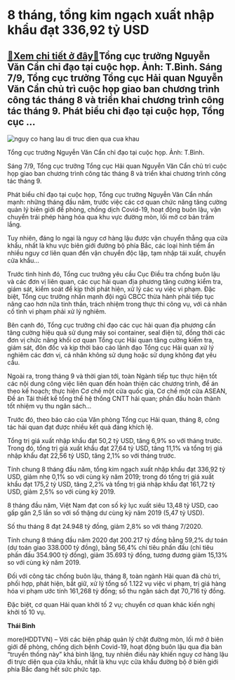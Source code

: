 8 tháng, tổng kim ngạch xuất nhập khẩu đạt 336,92 tỷ USD
========================================================

[:gift:Xem chi tiết ở đây:gift:](https://hddtvn.com/8-thang-tong-kim-ngach-xuat-nhap-khau-dat-33692-ty-usd/)Tổng cục trưởng Nguyễn Văn Cẩn chỉ đạo tại cuộc họp. Ảnh: T.Bình. Sáng 7/9, Tổng cục trưởng Tổng cục Hải quan Nguyễn Văn Cẩn chủ trì cuộc họp giao ban chương trình công tác tháng 8 và triển khai chương trình công tác tháng 9. Phát biểu chỉ đạo tại cuộc họp, Tổng cục …
----------------------------------------------------------------------------------------------------------------------------------------------------------------------------------------------------------------------------------------------------------------------------





![nguy co hang lau di truc dien qua cua khau](https://hddtvn.com/wp-content/uploads/2021/01/2723_IMG_6030.jpg "8 tháng, tổng kim ngạch xuất nhập khẩu đạt 336,92 tỷ USD")


Tổng cục trưởng Nguyễn Văn Cẩn chỉ đạo tại cuộc họp. Ảnh: T.Bình.



Sáng 7/9, Tổng cục trưởng Tổng cục Hải quan Nguyễn Văn Cẩn chủ trì cuộc họp giao ban chương trình công tác tháng 8 và triển khai chương trình công tác tháng 9.


Phát biểu chỉ đạo tại cuộc họp, Tổng cục trưởng Nguyễn Văn Cẩn nhấn mạnh: những tháng đầu năm, trước việc các cơ quan chức năng tăng cường quản lý biên giới để phòng, chống dịch Covid-19, hoạt động buôn lậu, vận chuyển trái phép hàng hóa qua khu vực đường mòn, lối mở cơ bản trầm lắng.


Tuy nhiên, đáng lo ngại là nguy cơ hàng lậu được vận chuyển thẳng qua cửa khẩu, nhất là khu vực biên giới đường bộ phía Bắc, các loại hình tiềm ẩn nhiều nguy cơ liên quan đến vận chuyển độc lập, tạm nhập tái xuất, chuyển cửa khẩu…


Trước tình hình đó, Tổng cuc trưởng yêu cầu Cục Điều tra chống buôn lậu và các đơn vị liên quan, các cục hải quan địa phương tăng cường kiểm tra, giám sát, kiểm soát để kịp thời phát hiện, xử lý các vụ việc vi phạm. Đặc biệt, Tổng cục trưởng nhấn mạnh đội ngũ CBCC thừa hành phải tiếp tục nâng cao hơn nữa tinh thần, trách nhiệm trong thực thi công vụ, với cá nhân cố tình vi phạm phải xử lý nghiêm.


Bên cạnh đó, Tổng cục trưởng chỉ đạo các cục hải quan địa phương cần tăng cường hiệu quả sử dụng máy soi container, seal điện tử, đồng thời các đơn vị chức năng khối cơ quan Tổng cục Hải quan tăng cường kiểm tra, giám sát, đôn đốc và kịp thời báo cáo lãnh đạo Tổng cục Hải quan xử lý nghiêm các đơn vị, cá nhân không sử dụng hoặc sử dụng không đạt yêu cầu.


Ngoài ra, trong tháng 9 và thời gian tới, toàn Ngành tiếp tục thực hiện tốt các nội dung công việc liên quan đến hoàn thiện các chương trình, đề án theo kế hoạch; thực hiện Cơ chế một cửa quốc gia, Cơ chế một cửa ASEAN, Đề án Tái thiết kể tổng thể hệ thống CNTT hải quan; phấn đấu hoàn thành tốt nhiệm vụ thu ngân sách…


Trước đó, theo báo cáo của Văn phòng Tổng cục Hải quan, tháng 8, công tác hải quan đạt được nhiều kết quả đáng khích lệ.


Tổng trị giá xuất nhập khẩu đạt 50,2 tỷ USD, tăng 6,9% so với tháng trước. Trong đó, tổng trị giá xuất khẩu đạt 27,64 tỷ USD, tăng 11,1% và tổng trị giá nhập khẩu đạt 22,56 tỷ USD, tăng 2,1% so với tháng trước.


Tính chung 8 tháng đầu năm, tổng kim ngạch xuất nhập khẩu đạt 336,92 tỷ USD, giảm nhẹ 0,1% so với cùng kỳ năm 2019; trong đó tổng trị giá xuất khẩu đạt 175,2 tỷ USD, tăng 2,2% và tổng trị giá nhập khẩu đạt 161,72 tỷ USD, giảm 2,5% so với cùng kỳ 2019.


8 tháng đầu năm, Việt Nam đạt con số kỷ lục xuất siêu 13,48 tỷ USD, cao gấp gần 2,5 lần so với số thặng dư cùng kỳ năm 2019 (5,47 tỷ USD).


Số thu tháng 8 đạt 24.948 tỷ đồng, giảm 2,8% so với tháng 7/2020.


Tính chung 8 tháng đầu năm 2020 đạt 200.217 tỷ đồng bằng 59,2% dự toán (dự toán giao 338.000 tỷ đồng), bằng 56,4% chỉ tiêu phấn đấu (chỉ tiêu phấn đấu 354.900 tỷ đồng), giảm 35.693 tỷ đồng, tương đương giảm 15,13% so với cùng kỳ năm 2019.


Đối với công tác chống buôn lậu, tháng 8, toàn ngành Hải quan đã chủ trì, phối hợp, phát hiện, bắt giữ, xử lý tổng số 1.122 vụ việc vi phạm, trị giá hàng hóa vi phạm ước tính 161,268 tỷ đồng; số thu ngân sách đạt 70,716 tỷ đồng.


Đặc biệt, cơ quan Hải quan khởi tố 2 vụ; chuyển cơ quan khác kiến nghị khởi tố 10 vụ.




**Thái Bình**



more(HDDTVN) – Với các biện pháp quản lý chặt đường mòn, lối mở ở biên giới để phòng, chống dịch bệnh Covid-19, hoạt động buôn lậu qua địa bàn “truyền thống này” khá bình lặng, tuy nhiên điều này khiến nguy cơ hàng lậu đi trực diện qua cửa khẩu, nhất là khu vực cửa khẩu đường bộ ở biên giới phía Bắc đang hết sức phức tạp.

